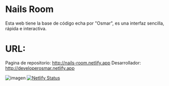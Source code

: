 # Nails Room
Esta web tiene la base de código echa por "Osmar", es una interfaz sencilla, rápida e interactiva. 
# URL:
  Pagina de repositorio: http://nails-room.netlify.app
  Desarrollador: http://developerosmar.netlify.app

![imagen](https://user-images.githubusercontent.com/71989728/209421747-2b407656-442c-4038-8ab9-ed37ae8b33e2.png) 
[![Netlify Status](https://api.netlify.com/api/v1/badges/b93e8f17-7c3f-4152-82f1-295912b2edfe/deploy-status)](https://app.netlify.com/sites/nails-room/deploys)
